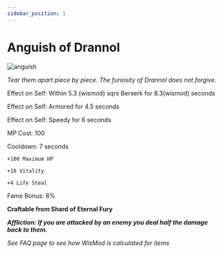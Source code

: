 ```yaml
---
sidebar_position: 1
---
```


# Anguish of Drannol

![anguish](https://vwiki.valorserver.com/api/item/picture/anguish%20of%20drannol)

<i>Tear them apart piece by piece. The furiosity of Drannol does not forgive.</i>

Effect on Self: Within 5.3 (wismod) sqrs Berserk for 8.3(wismod) seconds

Effect on Self: Armored for 4.5 seconds

Effect on Self: Speedy for 6 seconds

MP Cost: 100

Cooldown: 7 seconds

    +100 Maximum HP
    
    +10 Vitality
    
    +4 Life Steal

Fame Bonus: 8%

**Craftable from Shard of Eternal Fury**

***Affliction: If you are attacked by an enemy you deal half the damage back to them.***

*See FAQ page to see how WisMod is calculated for items*
